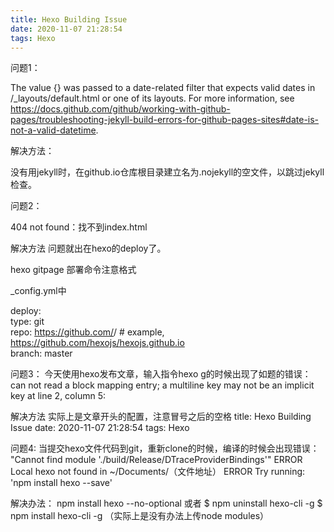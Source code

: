 ```yaml
---
title: Hexo Building Issue
date: 2020-11-07 21:28:54
tags: Hexo
---
```


问题1：

The value {} was passed to a date-related filter that expects valid dates in /_layouts/default.html or one of its layouts. For more information, see https://docs.github.com/github/working-with-github-pages/troubleshooting-jekyll-build-errors-for-github-pages-sites#date-is-not-a-valid-datetime.

解决方法：

没有用jekyll时，在github.io仓库根目录建立名为.nojekyll的空文件，以跳过jekyll检查。


问题2：

404 not found：找不到index.html

解决方法
问题就出在hexo的deploy了。

hexo gitpage 部署命令注意格式

_config.yml中

deploy:  
type: git  
repo: https://github.com/<username>/<project>  # example, https://github.com/hexojs/hexojs.github.io  
branch: master

问题3：
今天使用hexo发布文章，输入指令hexo g的时候出现了如题的错误：
can not read a block mapping entry; a multiline key may not be an implicit key at line 2, column 5:

解决方法
实际上是文章开头的配置，注意冒号之后的空格
title: Hexo Building Issue
date: 2020-11-07 21:28:54
tags: Hexo

问题4:
当提交hexo文件代码到git，重新clone的时候，编译的时候会出现错误：
"Cannot find module './build/Release/DTraceProviderBindings'"
ERROR Local hexo not found in ~/Documents/（文件地址）
ERROR Try running: 'npm install hexo --save'

解决办法：
npm install hexo --no-optional
或者
$ npm uninstall hexo-cli -g
$ npm install hexo-cli -g
（实际上是没有办法上传node modules）